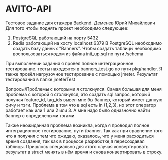 # AVITO-API
Тестовое задание для стажера Backend. Деменев Юрий Михайлович
Для того чтобы поднять проект необходимо следующее:
1) PostgreSQL работающий на порту 5432
2) Redis работающий на  хосту localhost:6379
В PostgreSQL необходимо создать базу данных "Banners".
Чтобы создать таблицы необходимо воспользоваться кодом из файла init_up.sql по пути /schema

При выполнении задания я провёл полное интеграционное тестирование. тесты находсятся в banners_test.go
по пути pkg/handler.
Я также провёл нагрузочное тестирование с помощью jmeter. Результат тестирования в папке jmeterTest

Вопросы/Проблемы с которыми я столкнулся.
Самая большая для меня проблема с которой я столкнулся, это создать sql запрос, который получая feature_id,
tag_ids вывел мне бы баннер, который имеет данную фичу и тэги. Проблема в том что в sql есть in (1,2,3),
но этот оператор работает как или 1 или 2 или 3. А мне надо было одназночно найти баннер с определеными тэгами.

Также неожиданная проблема возникла, когда я проводил полное интеграционное тестирование, пути /banner. Так как 
при сравнение того что я получил с тем что ожидаю, оказалось, что у меня расходиться время создания, так как в 
процессе разработке,я пересоздавал таблицы. Пришлось специально для этого случая конвертировать результат в struct
менять в нём время и снова конвертировать в строку.
